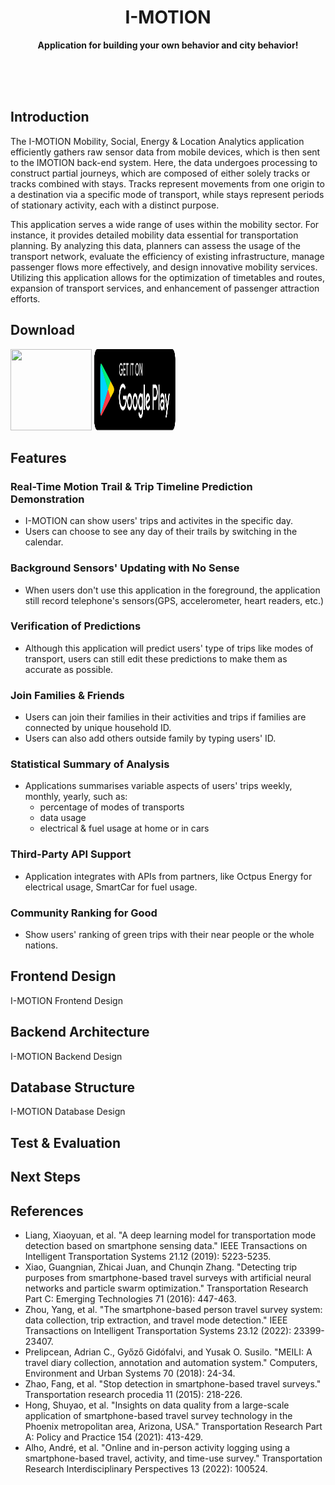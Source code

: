 <div align="center">
	<!<img src="Stuff/AppIcon-readme.png" width="200" height="200">
	<h1>I-MOTION</h1>
	<p>
		<b>Application for building your own behavior and city behavior!</b>
	</p>
	<br>
	<br>
	<br>
</div>

## Introduction
The I-MOTION Mobility, Social, Energy & Location Analytics application efficiently gathers raw sensor data from mobile devices, which is then sent to the IMOTION back-end system. 
Here, the data undergoes processing to construct partial journeys, which are composed of either solely tracks or tracks combined with stays. 
Tracks represent movements from one origin to a destination via a specific mode of transport, while stays represent periods of stationary activity, each with a distinct purpose.

This application serves a wide range of uses within the mobility sector. 
For instance, it provides detailed mobility data essential for transportation planning. 
By analyzing this data, planners can assess the usage of the transport network, evaluate the efficiency of existing infrastructure, manage passenger flows more effectively, and design innovative mobility services. 
Utilizing this application allows for the optimization of timetables and routes, expansion of transport services, and enhancement of passenger attraction efforts.

## Download
<img src="https://sindresorhus.com/assets/download-on-app-store-badge.svg" width="130" height="130">
<img src="assets/google_play.svg" width="130" height="130">



## Features

### Real-Time Motion Trail & Trip Timeline Prediction Demonstration

- I-MOTION can show users' trips and activites in the specific 
day.
- Users can choose to see any day of their trails by switching in the calendar.

### Background Sensors' Updating with No Sense

- When users don't use this application in the foreground, the application still record telephone's sensors(GPS, accelerometer, heart readers, etc.)

### Verification of Predictions

- Although this application will predict users' type of trips like modes of transport, users can still edit these predictions to make them as accurate as possible.

### Join Families & Friends

- Users can join their families in their activities and trips if families are connected by unique household ID.
- Users can also add others outside family by typing users' ID.

### Statistical Summary of Analysis

- Applications summarises variable aspects of users' trips weekly, monthly, yearly, such as:
 	- percentage of modes of transports
	- data usage
	- electrical & fuel usage at home or in cars

### Third-Party API Support

- Application integrates with APIs from partners, like Octpus Energy for electrical usage, SmartCar for fuel usage.

### Community Ranking for Good

- Show users' ranking of green trips with their near people or the whole nations.

## Frontend Design
<ref a="https://www.figma.com/file/00Vu2B48kec9gSvAqu9Kug/IMOTION-Project?type=design&node-id=402%3A27624&mode=design&t=WScarhWs5W14s5Sn-1">I-MOTION Frontend Design </ref>

## Backend Architecture

<ref a="https://viewer.diagrams.net/index.html?tags=%7B%7D&highlight=0000ff&edit=_blank&layers=1&nav=1&title=Project.drawio#R7L1Xn6vYlT78aXz5nx9RQpfknEESuiOJDJIAET79uzeqqlN16rTd4%2Blu2%2FOO22riTis%2Ba%2B1F9d9wtpnFR3jL9S5J679hSDL%2FDef%2BhmEouafAAd5Z3u4gKPa6kz2K5O3ejxtusabvL77dHYsk7b%2B8OHRdPRS3rzfjrm3TePhyL3w8uunra9eu%2FjrqLczSbzfcOKy%2F3z0VyZC%2F7uI4gvx4IKVFlr8NDR4dXk%2Ba8P3tt1f7PEy66dMtnP8bzj66bnidNTOb1pB874R5tRN%2B4%2BnHzB5pO%2FyeBu3OoqcxLWO2muu7fLgsfvf%2FyFcvz7Ae31bMdu0QFm36ALe5IsweYfM2%2F2F5p8qQzmBIJh%2BaGtxAwWlYF1kLzmMwGdAUZ57pYygAHem3B02RJLA5M%2BXFkLq3MIZ9TUBswL1HN7ZJCueJgKtrUddsV3ePbTD8SsVpHIP7%2FfDoqvTTk4giCRK2%2BE6KN%2BrAWaTzp1tvpBHTrkmHxwJeeXtKvHHpTVAx4l0Cpx9sx%2FC3e%2Fknjr%2FfC98kLfvo%2BgcvwMkbO%2F4brNl%2FY43fQ678xIu%2BSoc4fyNdNw414B37oQ0bPQFHP1EN%2FCPAaTCAtUmR%2FnjWdm36KzJ%2FNPiZMdv%2FwP0k7PMP7r0zXgujtLa6vhiKDgpA1A1D1%2FxCMobu9isB%2BiRccAFvpgGYj7frNwrAIcP%2B9lrttZjhPBigajf4sJkzaJf%2BK5x64r8ead%2BNjziVYzgfBly%2Bzr6%2BNfbb6H%2BARFFfJQpHD%2BR%2Fkd9kavcLkdr9WSJFfROpb%2BL0VRV%2FpayfGPPBePSPIdnPNMMOB%2BQXNCN35HeiEfs%2Fi2qHf0y1tE1o6G2gANdh3xcvexU%2Bhu%2B3P9HvK7EB3R7L%2BfNFAC8AAd4uufnzQ255u%2FpNwr%2Fk%2FR%2BbGDDPLB3%2BsdykyRdn%2BZ2Nn3n0C7l%2Bv%2FdI63Aonl9d7K%2FY9jaC1RVgZR9Sgv6sWRjxoVnvvbyW%2Ftbws1P8qa8P8%2F0LLX3v60Web31tsvSx%2BH9evN4dzWcfXEO7%2FBe73T9Ff3e%2F0t9f2bw%2FzY2i6Dfy%2FnsZPZQ4%2FCSDCPYrqlHoL8hG%2FHl0w77RzU0fz18gkH97sfxG4d%2FwK3%2BtXOL%2F5nKJ7cmvRNvvvkPiw6%2BEEiX%2FNKIR34gmm%2B7fMNAbQrfJowOtwdnt9ndIif5jUv4B1MOJn5X6lyKHYn8l%2FkO%2Fh3unEEQP7yQ8peEDnv97UhDc%2BNdTcPeNgnoXFYBGvybav71t%2FC6nv3TZ%2B7%2FUNH4PfTcx%2FV9DYxz9VSj419L4d0Q1f7XG736mE%2FZrjUd%2BQaiPjOEfTinsOz5307bv%2FgOB0HcC%2FxJpEr8Ir7E%2Fjby%2FA5%2F%2FCuX8MvHzRyWffk4gZU1S%2F1cGc87f02P77Z%2Fv6bGP%2Bx%2BJX%2BSj%2BXsuGWazviTw%2Fggm77H%2FIn9iM%2Fkre4P%2Fgs04%2BWex%2BXs4IVruf6AKkT%2FT9pe47le2HPvTaPs7Qol3iS6abcfjH2tKDR8wYVxlGw3fBTtJr%2BFYD7%2BtSj%2Br5DYg%2FX4Xeb8DuwqH8G84%2FbrEhP6Z%2FQ1jZsB4jLUkA7ssDBGd5jFekSKUHCTmuqeGJ3iykLi%2BkM%2B4iZ96SU86e1iTJi5k6VLHrXGLMOIgl%2Fyou3KWNHWdIMoz5ZBCZ%2BlJ5vhJL%2B1M9%2BjFYOUsFI%2B3C5YjliuvekFMusQQcsHg4clBQthmVaYUvBdgcx7j%2BkFu6hL0X1jlPAVnp5PFyy0Sp4Nc6Kju%2BbPh8YUs2ge5QnDDC0bTqxaZiwnDJTCjdHK91EeDkxGZk1ettMEctjlluovA8XGjzAZ91Ue9zBm9jDGtzDDwzmKsoC8uAO3o7LWObDIKAlz7KOgbN9YL6DubtTLIPo7be%2FQA5rFoJY2Y27WMg3aEAWnwo%2F%2FprV8CzGEGYwH6VOBZvBoFvegLgWw0%2B5g7eNelZ83TwRpkQubgEdKTXvUyGI3Sx8C9BYyDgbFhvzNcIzifNA%2FQmYXz1mG%2Fy4%2FjNj7oE44ro9u4Kz0ankykhfz8HfRegCwAesP5BBOgyWxyv0Xvbf5gLjZcP2KKGbLRhMv%2FDn%2Fg8e19qcsiz8egvBhcluki%2F5s02ujPQd7ZRPje%2Fu%2B%2Fn72%2Fn4I1mV4M1pRBegE%2BAd40W1sU0OXV1vM%2FaPfig0y88yX6sYa38d7osbWBz3xUL97pAeQP8MGEPITHbY06abLEBO%2BBOYw6B2Xyt9rTuF5WI%2BDb69hM39YYeB9tfqzhRd83mQe0fMn%2BThaR9%2FaAfjqQZx37O%2B2zn9rrxiqTmw6sGQ7aEIb423R7p9f7EdAdyDEP5kwDWYoXE%2Bjuf2PsXvP%2BGbojn%2BjOE0BHMJ3LwNr9GcpM8K1P%2B4devcmLzDHY%2B%2FnfeX%2F49D6kM2FAnecgn3zQhge0moYfchmANcVLAGgDdAoxuW2dKOibMD%2FsBoKC%2Ba467APYPH3TQX0C9mP5cXzZLQ3IkQltwlqB9wLwnjy92zjQx8suvfdbxmBsaPN4yH9SBzKllRVisAi49legC2A%2BNrA3kE82Ybxo9tEe2IZRLxBoHyewJjDnANhYBNoXHNB%2F1qFNBjTWPXvUt%2BPH3OEcgd1hBiAT6CY%2FgD9ADmYD8PedNhp431gzJAZtwBoGA%2FIPrM2AOsv5mObxgJ7ZAsaegR6RgMYDmCO0w%2FhLBuA6Asz4LXuw8euDjyvoH9U5p9xktuRhe0APfYLPwBHKEPJms8GcM8KEfPTkEYw3v3iXl2BOoA2gkeeDOcYLkFX0pSf827UO1mJ%2FyFQEePuiGw3o5i%2FAdgFbEIwvm7Ad3%2BUYA%2FQk4BqM7RcD2vCA7wFYazx%2FkncS2lrQdoC%2BAsqTsYJ3N1mIIV2wH30CnwJ4BOY86S%2B6LZDfOvAZgC6Q35O%2B%2FtBDY6NdBvRYBmsMUKPtCm0lKA0HWGIlIAz6g%2FD174rmiV9l6%2F%2B0IOp7XpSO47ROH3CA%2F8Sc%2FY74CWfjxK%2BofPgrcybY9%2FTpvz5n8vMG5q83j36ZJcWQP41Su2%2BEgZvH70Ub3WPIu6xrw5r%2FcfcnGfrxjtbByGIjWJkOw%2FJWChKOQ%2FeVnOlcDOdP55%2B2z8HVj91zePG%2Bef6x6f7%2FkP9CsK8b7xSK%2F4Ot9%2B3KSh%2FFS8v%2Bp%2Fvx7%2Fn5f7gh%2F569%2B4c78r97q%2F1%2Fxu7vCVsZWpErEPz%2BP9D2fNMp5PduF%2F55abLfUbvzqQrlrZbrN2tNfpNK%2FyY1Ht9ZQCH%2FbI3HnvzHff1GjQcgZ7h8eu0GX%2Bj%2FzrS%2FbeV%2FDPVPzO6HvLzm8YeWnWD%2FvbKm%2F3UCheJ%2FnED9oq8%2FSKD%2BzlB%2FqnTg3zc9vknH%2F6UU%2F%2BSU4qRzNPy9p7hgGnHVX%2F%2FAEI2EoZUBrxD9p2db2gCEo%2BBqoUmYwjA8EGaXMXimgzDr7c0FhMEgXH27WkEYDcPMtyvYMwivQHhseDRoG%2BDyFnrpMOwkDCHATZge8F5vBysIuV0Q5pbyaxwWpiVfYwLagHAQhO5bH%2Fy0hb3wB8cH75meDa6TfHsPpgfej%2B%2BhPAzhOR%2BOM4AwE4Sh02yAecEQVfMyBKYft3lgPOAjDC%2Ff1rqCUJ6riNe47yF1DENgdFvhFkrLp">I-MOTION Backend Design</ref>

## Database Structure
<ref a="https://dbdocs.io/w906323199/I-MOTION-database?view=relationships">I-MOTION Database Design </ref>

## Test & Evaluation 
## Next Steps

## References

- Liang, Xiaoyuan, et al. "A deep learning model for transportation mode detection based on smartphone sensing data." IEEE Transactions on Intelligent Transportation Systems 21.12 (2019): 5223-5235.
- Xiao, Guangnian, Zhicai Juan, and Chunqin Zhang. "Detecting trip purposes from smartphone-based travel surveys with artificial neural networks and particle swarm optimization." Transportation Research Part C: Emerging Technologies 71 (2016): 447-463.
- Zhou, Yang, et al. "The smartphone-based person travel survey system: data collection, trip extraction, and travel mode detection." IEEE Transactions on Intelligent Transportation Systems 23.12 (2022): 23399-23407.
- Prelipcean, Adrian C., Győző Gidófalvi, and Yusak O. Susilo. "MEILI: A travel diary collection, annotation and automation system." Computers, Environment and Urban Systems 70 (2018): 24-34.
- Zhao, Fang, et al. "Stop detection in smartphone-based travel surveys." Transportation research procedia 11 (2015): 218-226.
- Hong, Shuyao, et al. "Insights on data quality from a large-scale application of smartphone-based travel survey technology in the Phoenix metropolitan area, Arizona, USA." Transportation Research Part A: Policy and Practice 154 (2021): 413-429.
- Alho, André, et al. "Online and in-person activity logging using a smartphone-based travel, activity, and time-use survey." Transportation Research Interdisciplinary Perspectives 13 (2022): 100524.

